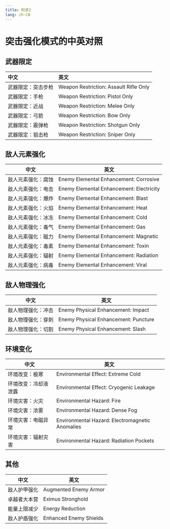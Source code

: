 ```yaml
---
title: 附录2
lang: zh-CN
---
```


# 突击强化模式的中英对照

## 武器限定

|中文|英文|
|:-|:-|
|武器限定：突击步枪|Weapon Restriction: Assault Rifle Only|
|武器限定：手枪|Weapon Restriction: Pistol Only|
|武器限定：近战|Weapon Restriction: Melee Only|
|武器限定：弓箭|Weapon Restriction: Bow Only|
|武器限定：霰弹枪|Weapon Restriction: Shotgun Only|
|武器限定：狙击枪|Weapon Restriction: Sniper Only|

## 敌人元素强化

|中文|英文|
|-|-|
|敌人元素强化：腐蚀|Enemy Elemental Enhancement: Corrosive|
|敌人元素强化：电击|Enemy Elemental Enhancement: Electricity|
|敌人元素强化：爆炸|Enemy Elemental Enhancement: Blast|
|敌人元素强化：火焰|Enemy Elemental Enhancement: Heat|
|敌人元素强化：冰冻|Enemy Elemental Enhancement: Cold|
|敌人元素强化：毒气|Enemy Elemental Enhancement: Gas|
|敌人元素强化：磁力|Enemy Elemental Enhancement: Magnetic|
|敌人元素强化：毒素|Enemy Elemental Enhancement: Toxin|
|敌人元素强化：辐射|Enemy Elemental Enhancement: Radiation|
|敌人元素强化：病毒|Enemy Elemental Enhancement: Viral|

## 敌人物理强化

|中文|英文|
|-|-|
|敌人物理强化：冲击|Enemy Physical Enhancement: Impact|
|敌人物理强化：穿刺|Enemy Physical Enhancement: Puncture|
|敌人物理强化：切割|Enemy Physical Enhancement: Slash|

## 环境变化

|中文|英文|
|-|-|
|环境改变：极寒|Environmental Effect: Extreme Cold|
|环境改变：冷却液泄露|Environmental Effect: Cryogenic Leakage|
|环境灾害：火灾|Environmental Hazard: Fire|
|环境灾害：浓雾|Environmental Hazard: Dense Fog|
|环境灾害：电磁异常|Environmental Hazard: Electromagnetic Anomalies|
|环境灾害：辐射灾害|Environmental Hazard: Radiation Pockets|

## 其他

|中文|英文|
|-|-|
|敌人护甲强化|Augmented Enemy Armor|
|卓越者大本营|Eximus Stronghold|
|能量上限减少|Energy Reduction|
|敌人护盾强化|Enhanced Enemy Shields|
